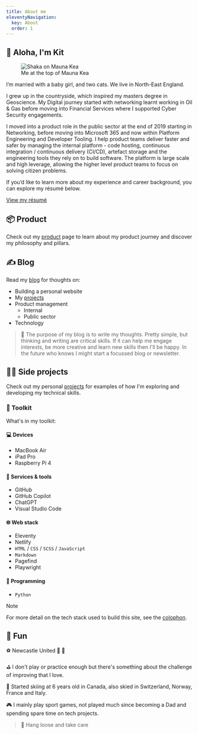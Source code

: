 ```yaml
---
title: About me
eleventyNavigation:
  key: About
  order: 1
---
```

## :wave: Aloha, I'm Kit

<figure>
  <img src="/assets/images/me.webp" alt="Shaka on Mauna Kea" eleventy:widths="800">
  <figcaption>Me at the top of Mauna Kea</figcaption>
</figure>

I’m married with a baby girl, and two cats. We live in North-East England.

I grew up in the countryside, which inspired my masters degree in Geoscience. My Digital journey started with networking learnt working in Oil & Gas before moving into Financial Services where I supported Cyber Security engagements.

I moved into a product role in the public sector at the end of 2019 starting in Networking, before moving into Microsoft 365 and now within Platform Engineering and Developer Tooling. I help product teams deliver faster and safer by managing the internal platform - code hosting, continuous integration / continuous delivery (CI/CD), artefact storage and the engineering tools they rely on to build software. The platform is large scale and high leverage, allowing the higher level product teams to focus on solving citizen problems.

<article class="cta">
  <p>If you’d like to learn more about my experience and career background, you can explore my résumé below.</p>
  <a href="/resume" role="button" class="outline">View my résumé</a>
</article>

## :package: Product

Check out my [product](/product) page to learn about my product journey and discover my philosophy and pillars.

## :writing_hand: Blog

Read my [blog](/blog) for thoughts on:

- Building a personal website
- My [projects](/projects)
- Product management
  - Internal
  - Public sector
- Technology

> :thinking: The purpose of my blog is to write my thoughts. Pretty simple, but thinking and writing are critical skills. If it can help me engage interests, be more creative and learn new skills then I'll be happy. In the future who knows I might start a focussed blog or newsletter.

## :man_technologist: Side projects

Check out my personal [projects](/side-projects) for examples of how I'm exploring and developing my technical skills.

### :toolbox: Toolkit

What's in my toolkit:

#### :computer: Devices

- MacBook Air
- iPad Pro
- Raspberry Pi 4

#### :brain: Services & tools

- GitHub
- GitHub Copilot
- ChatGPT
- Visual Studio Code

#### :globe_with_meridians: Web stack

- Eleventy
- Netlify
- `HTML` / `CSS` / `SCSS` / `JavaScript`
- `Markdown`
- Pagefind
- Playwright

#### :snake: Programming

- `Python`

> [!Note]
For more detail on the tech stack used to build this site, see the [colophon](/kits-dna/#colophon).

## :mirror_ball: Fun

:soccer: Newcastle United :black_heart: :white_heart:

:golf: I don't play or practice enough but there's something about the challenge of improving that I love.

:ski: Started skiing at 6 years old in Canada, also skied in Switzerland, Norway, France and Italy.

:video_game: I mainly play sport games, not played much since becoming a Dad and spending spare time on tech projects.

> :call_me_hand: Hang loose and take care
